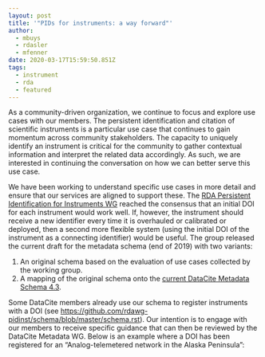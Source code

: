```yaml
---
layout: post
title: '"PIDs for instruments: a way forward"'
author:
  - mbuys
  - rdasler
  - mfenner
date: 2020-03-17T15:59:50.851Z
tags:
  - instrument
  - rda
  - featured
---
```

As a community-driven organization, we continue to focus and explore use cases with our members. The persistent identification and citation of scientific instruments is a particular use case that continues to gain momentum across community stakeholders. The capacity to uniquely identify an instrument is critical for the community to gather contextual information and interpret the related data accordingly. As such, we are interested in continuing the conversation on how we can better serve this use case.

We have been working to understand specific use cases in more detail and ensure that our services are aligned to support these. The [RDA Persistent Identification for Instruments WG](https://www.rd-alliance.org/groups/persistent-identification-instruments-wg) reached the consensus that an initial DOI for each instrument would work well. If, however, the instrument should receive a new identifier every time it is overhauled or calibrated or deployed, then a second more flexible system (using the initial DOI of the instrument as a connecting identifier) would be useful. The group released the current draft for the metadata schema (end of 2019) with two variants:

1. An original schema based on the evaluation of use cases collected by the working group.
2. A mapping of the original schema onto the [current DataCite Metadata Schema 4.3](https://schema.datacite.org/meta/kernel-4.3/).

Some DataCite members already use our schema to register instruments with a DOI (see <https://github.com/rdawg-pidinst/schema/blob/master/schema.rst>). Our intention is to engage with our members to receive specific guidance that can then be reviewed by the DataCite Metadata WG. Below is an example where a DOI has been registered for an “Analog-telemetered network in the Alaska Peninsula”:
